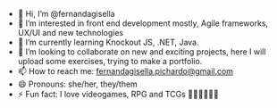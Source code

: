 - 👋 Hi, I’m @fernandagisella
- 👀 I’m interested in front end development mostly, Agile frameworks, UX/UI and new technologies
- 🌱 I’m currently learning Knockout JS, .NET, Java.
- 💞️ I’m looking to collaborate on new and exciting projects, here I will upload some exercises, trying to make a portfolio. 
- 📫 How to reach me: fernandagisella.pichardo@gmail.com
- 😄 Pronouns: she/her, they/them
- ⚡ Fun fact: I love videogames, RPG and TCGs 🧙‍♀️🧙‍♀️🧙‍♀️

<!---
fernandagisella/fernandagisella is a ✨ special ✨ repository because its `README.md` (this file) appears on your GitHub profile.
You can click the Preview link to take a look at your changes.
--->
